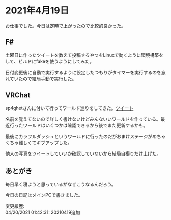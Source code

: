 # 2021年4月19日

お仕事でした。今日は定時で上がったので比較的良かった。

## F#

土曜日に作ったツイートを数えて投稿するやつをLinuxで動くように環境構築をして、ビルドにfakeを使うようにしてみた。

日付変更後に自動で実行するように設定したつもりがタイマーを実行するのを忘れていたので結局手動で実行した。

## VRChat

sp4ghetさんに付いて行ってワールド巡りをしてきた。[ツイート](https://twitter.com/ray45422/status/1384178963732303872)

名前を覚えてないので詳しく書けないけどみんないいワールドを作っている。最近行ったワールドはいくつかは確認できるから後でまた更新するかも。

最後にカラフルダッシュというワールドに行ったのだがおまけステージがめちゃくちゃ難しくてギブアップした。

他人の写真をツイートしていいか確認していないから結局自撮りだけ上げた。

## あとがき

毎日早く寝ようと思っているがなぜこうなるんだろう。

今日の日記はメインPCで書きました。

変更履歴:  
04/20/2021 01:42:31: 20210419追加  
